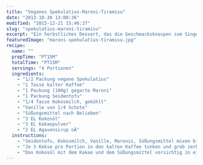 ```yaml
---
title: "Veganes Spekulatius-Maroni-Tiramisu"
date: "2013-10-30 13:00:36"
modified: "2015-12-21 15:46:37"
slug: "spekulatius-maroni-tiramisu"
excerpt: "Ein herbstliches Dessert, das die Geschmacksknospen zum Singen bringt. Vegane Maroni-Creme, Spekulatius-Kekse und obendrauf noch Schokolade - da kann keiner widerstehen."
featuredImage: "maroni-spekulatius-tiramisu.jpg"
recipe:
  name: ""
  prepTime: "PT15M"
  totalTime: "PT15M"
  servings: "4 Portionen"
  ingredients:
    - "1/2 Packung vegane Spekulatius"
    - "1 Tasse kalter Kaffee"
    - "1 Packung (100g) gegarte Maroni"
    - "1 Packung Seidentofu"
    - "1/4 Tasse Kokosmilch, gekühlt"
    - "Vanille von 1/4 Schote"
    - "Süßungsmittel nach Belieben"
    - "3 EL Kokosöl"
    - "3 EL Kakaopulver"
    - "2 EL Agavensirup oÄ"
  instructions:
    - "Seidentofu, Kokosmilch, Vanille, Maronis, Süßungsmittel mixen bis eine schöne Creme entstanden ist."
    - "Je 3 Kekse pro Portion in den kalten Kaffee tunken und grob zerbröselt als 1. Schicht in die Dessertbecher geben. Darauf Tofucreme verteilen und wieder eine Schicht Keksbrösel darauf usw. bis die Creme alle ist."
    - "Das Kokosöl mit dem Kakao und dem Süßungsmittel vorsichtig in einem kleinen Topf erwärmen bis sich alles verbunden hat. Die Glasur über den Tiramisuportionen verteilen und kühl stellen."
---
```



